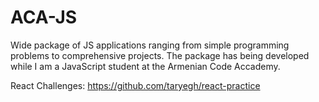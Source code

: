 # ACA-JS
Wide package of JS applications ranging from simple programming problems to comprehensive projects. The package has being developed while I am a JavaScript student at the Armenian Code Accademy.



React Challenges: https://github.com/taryegh/react-practice
